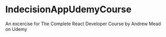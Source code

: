 # IndecisionAppUdemyCourse
An excercise for The Complete React Developer Course by Andrew Mead on Udemy
